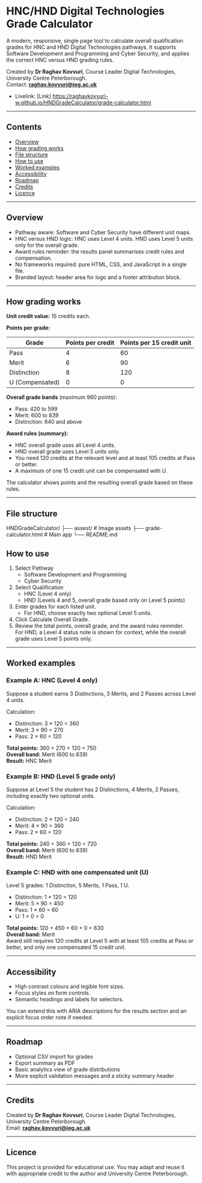 # HNC/HND Digital Technologies Grade Calculator

A modern, responsive, single page tool to calculate overall qualification grades for HNC and HND Digital Technologies pathways. It supports Software Development and Programming and Cyber Security, and applies the correct HNC versus HND grading rules.

Created by **Dr Raghav Kovvuri**, Course Leader Digital Technologies, University Centre Peterborough.  
Contact: **raghav.kovvuri@ieg.ac.uk**
- Livelink: [Link] https://raghavkovvuri-w.github.io/HNDGradeCalculator/grade-calculator.html

---

## Contents

- [Overview](#overview)
- [How grading works](#how-grading-works)
- [File structure](#file-structure)
- [How to use](#how-to-use)
- [Worked examples](#worked-examples)
- [Accessibility](#accessibility)
- [Roadmap](#roadmap)
- [Credits](#credits)
- [Licence](#licence)

---

## Overview

- Pathway aware: Software and Cyber Security have different unit maps.
- HNC versus HND logic: HNC uses Level 4 units. HND uses Level 5 units only for the overall grade.
- Award rules reminder: the results panel summarises credit rules and compensation.
- No frameworks required: pure HTML, CSS, and JavaScript in a single file.
- Branded layout: header area for logo and a footer attribution block.

---

## How grading works

**Unit credit value:** 15 credits each.

**Points per grade:**

| Grade | Points per credit | Points per 15 credit unit |
|------|--------------------|---------------------------|
| Pass | 4                  | 60                        |
| Merit| 6                  | 90                        |
| Distinction | 8          | 120                       |
| U (Compensated) | 0      | 0                         |

**Overall grade bands** (maximum 960 points):

- Pass: 420 to 599
- Merit: 600 to 839
- Distinction: 840 and above

**Award rules (summary):**

- HNC overall grade uses all Level 4 units.
- HND overall grade uses Level 5 units only.
- You need 120 credits at the relevant level and at least 105 credits at Pass or better.
- A maximum of one 15 credit unit can be compensated with U.

The calculator shows points and the resulting overall grade based on these rules.

---

## File structure
HNDGradeCalculator/
├── assest/ # Image assets
├── grade-calculator.html # Main app
└── README.md
## How to use

1. Select Pathway  
   - Software Development and Programming  
   - Cyber Security
2. Select Qualification  
   - HNC (Level 4 only)  
   - HND (Levels 4 and 5, overall grade based only on Level 5 points)
3. Enter grades for each listed unit.  
   - For HND, choose exactly two optional Level 5 units.
4. Click Calculate Overall Grade.
5. Review the total points, overall grade, and the award rules reminder.  
   For HND, a Level 4 status note is shown for context, while the overall grade uses Level 5 points only.

---

## Worked examples

### Example A: HNC (Level 4 only)

Suppose a student earns 3 Distinctions, 3 Merits, and 2 Passes across Level 4 units.

Calculation:
- Distinction: 3 × 120 = 360  
- Merit: 3 × 90 = 270  
- Pass: 2 × 60 = 120

**Total points:** 360 + 270 + 120 = 750  
**Overall band:** Merit (600 to 839)  
**Result:** HNC Merit

### Example B: HND (Level 5 grade only)

Suppose at Level 5 the student has 2 Distinctions, 4 Merits, 2 Passes, including exactly two optional units.

Calculation:
- Distinction: 2 × 120 = 240  
- Merit: 4 × 90 = 360  
- Pass: 2 × 60 = 120

**Total points:** 240 + 360 + 120 = 720  
**Overall band:** Merit (600 to 839)  
**Result:** HND Merit

### Example C: HND with one compensated unit (U)

Level 5 grades: 1 Distinction, 5 Merits, 1 Pass, 1 U.

- Distinction: 1 × 120 = 120  
- Merit: 5 × 90 = 450  
- Pass: 1 × 60 = 60  
- U: 1 × 0 = 0

**Total points:** 120 + 450 + 60 + 0 = 630  
**Overall band:** Merit  
Award still requires 120 credits at Level 5 with at least 105 credits at Pass or better, and only one compensated 15 credit unit.

---

## Accessibility

- High contrast colours and legible font sizes.
- Focus styles on form controls.
- Semantic headings and labels for selectors.

You can extend this with ARIA descriptions for the results section and an explicit focus order note if needed.

---

## Roadmap

- Optional CSV import for grades
- Export summary as PDF
- Basic analytics view of grade distributions
- More explicit validation messages and a sticky summary header

---

## Credits

Created by **Dr Raghav Kovvuri**, Course Leader Digital Technologies, University Centre Peterborough.  
Email: **raghav.kovvuri@ieg.ac.uk**

---

## Licence

This project is provided for educational use. You may adapt and reuse it with appropriate credit to the author and University Centre Peterborough.







